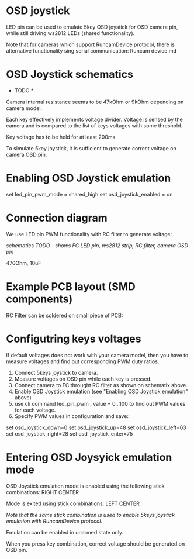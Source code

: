 # OSD joystick

LED pin can be used to emulate 5key OSD joystick for OSD camera pin, while still driving ws2812 LEDs (shared functionality).

Note that for cameras which support RuncamDevice protocol, there is alternative functionality sing serial communication: Runcam device.md

# OSD Joystick schematics

* TODO * 

Camera internal resistance seems to be 47kOhm or 9kOhm depending on camera model.

Each key effectively implements voltage divider. Voltage is sensed by the camera and is compared to the list of keys voltages with some threshold.

Key voltage has to be held for at least 200ms.

To simulate 5key joystick, it is sufficient to generate correct voltage on camera OSD pin.

# Enabling OSD Joystick emulation

set led_pin_pwm_mode = shared_high
set osd_joystick_enabled = on

# Connection diagram

We use LED pin PWM functionality with RC filter to generate voltage:

*schematics TODO - shows FC LED pin, ws2812 strip, RC filter, camera OSD pin*

470Ohm, 10uF


# Example PCB layout (SMD components)

RC Filter can be soldered on small piece of PCB:


# Configutring keys voltages

If default voltages does not work with your camera model, then you have to measure voltages and find out corresponding PWM duty ratios.

1. Connect 5keys joystick to camera.
2. Measure voltages on OSD pin while each key is pressed.
3. Connect camera to FC throught RC filter as shown on schematix above.
4. Enable OSD Joystick emulation (see "Enabling OSD Joystick emulation" above)
4. use cli command led_pin_pwm <value>, value = 0...100 to find out PWM values for each voltage.
5. Specify PWM values in configuration and save:

set osd_joystick_down=0
set osd_joystick_up=48
set osd_joystick_left=63
set osd_joystick_right=28
set osd_joystick_enter=75

# Entering OSD Joysyick emulation mode

OSD Joystick emulation mode is enabled using the following stick combinations:
RIGHT CENTER

Mode is exited using stick combinations:
LEFT CENTER

*Note that the same stick combination is used to enable 5keys joystick emulation with RuncamDevice protocol.*

Emulation can be enabled in unarmed state only. 

When you press key combination, correct voltage should be generated on OSD pin.
